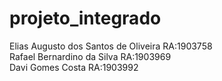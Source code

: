 # projeto_integrado
Elias Augusto dos Santos de Oliveira RA:1903758  
Rafael Bernardino da Silva RA:1903969  
Davi Gomes Costa  RA:1903992  
